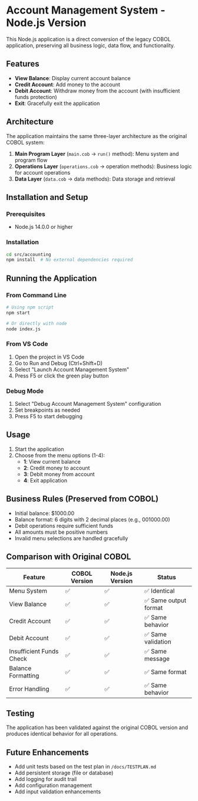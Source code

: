 # Account Management System - Node.js Version

This Node.js application is a direct conversion of the legacy COBOL application, preserving all business logic, data flow, and functionality.

## Features

- **View Balance**: Display current account balance
- **Credit Account**: Add money to the account
- **Debit Account**: Withdraw money from the account (with insufficient funds protection)
- **Exit**: Gracefully exit the application

## Architecture

The application maintains the same three-layer architecture as the original COBOL system:

1. **Main Program Layer** (`main.cob` → `run()` method): Menu system and program flow
2. **Operations Layer** (`operations.cob` → operation methods): Business logic for account operations
3. **Data Layer** (`data.cob` → data methods): Data storage and retrieval

## Installation and Setup

### Prerequisites
- Node.js 14.0.0 or higher

### Installation
```bash
cd src/accounting
npm install  # No external dependencies required
```

## Running the Application

### From Command Line
```bash
# Using npm script
npm start

# Or directly with node
node index.js
```

### From VS Code
1. Open the project in VS Code
2. Go to Run and Debug (Ctrl+Shift+D)
3. Select "Launch Account Management System"
4. Press F5 or click the green play button

### Debug Mode
1. Select "Debug Account Management System" configuration
2. Set breakpoints as needed
3. Press F5 to start debugging

## Usage

1. Start the application
2. Choose from the menu options (1-4):
   - **1**: View current balance
   - **2**: Credit money to account
   - **3**: Debit money from account
   - **4**: Exit application

## Business Rules (Preserved from COBOL)

- Initial balance: $1000.00
- Balance format: 6 digits with 2 decimal places (e.g., 001000.00)
- Debit operations require sufficient funds
- All amounts must be positive numbers
- Invalid menu selections are handled gracefully

## Comparison with Original COBOL

| Feature | COBOL Version | Node.js Version | Status |
|---------|---------------|-----------------|---------|
| Menu System | ✅ | ✅ | ✅ Identical |
| View Balance | ✅ | ✅ | ✅ Same output format |
| Credit Account | ✅ | ✅ | ✅ Same behavior |
| Debit Account | ✅ | ✅ | ✅ Same validation |
| Insufficient Funds Check | ✅ | ✅ | ✅ Same message |
| Balance Formatting | ✅ | ✅ | ✅ Same format |
| Error Handling | ✅ | ✅ | ✅ Same behavior |

## Testing

The application has been validated against the original COBOL version and produces identical behavior for all operations.

## Future Enhancements

- Add unit tests based on the test plan in `/docs/TESTPLAN.md`
- Add persistent storage (file or database)
- Add logging for audit trail
- Add configuration management
- Add input validation enhancements